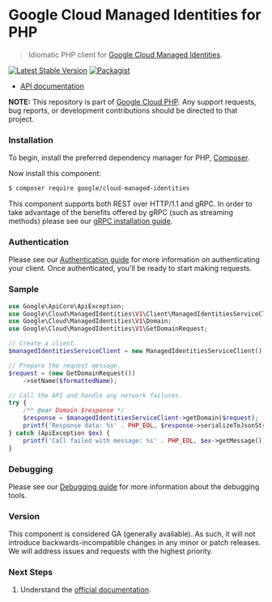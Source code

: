 # Google Cloud Managed Identities for PHP

> Idiomatic PHP client for [Google Cloud Managed Identities](https://cloud.google.com/managed-microsoft-ad).

[![Latest Stable Version](https://poser.pugx.org/google/cloud-managed-identities/v/stable)](https://packagist.org/packages/google/cloud-managed-identities) [![Packagist](https://img.shields.io/packagist/dm/google/cloud-managed-identities.svg)](https://packagist.org/packages/google/cloud-managed-identities)

* [API documentation](https://cloud.google.com/php/docs/reference/cloud-managed-identities/latest)

**NOTE:** This repository is part of [Google Cloud PHP](https://github.com/googleapis/google-cloud-php). Any
support requests, bug reports, or development contributions should be directed to
that project.

### Installation

To begin, install the preferred dependency manager for PHP, [Composer](https://getcomposer.org/).

Now install this component:

```sh
$ composer require google/cloud-managed-identities
```

This component supports both REST over HTTP/1.1 and gRPC. In order to take advantage of the benefits offered by gRPC (such as streaming methods)
please see our [gRPC installation guide](https://cloud.google.com/php/grpc).

### Authentication

Please see our [Authentication guide](https://github.com/googleapis/google-cloud-php/blob/main/AUTHENTICATION.md) for more information
on authenticating your client. Once authenticated, you'll be ready to start making requests.

### Sample

```php
use Google\ApiCore\ApiException;
use Google\Cloud\ManagedIdentities\V1\Client\ManagedIdentitiesServiceClient;
use Google\Cloud\ManagedIdentities\V1\Domain;
use Google\Cloud\ManagedIdentities\V1\GetDomainRequest;

// Create a client.
$managedIdentitiesServiceClient = new ManagedIdentitiesServiceClient();

// Prepare the request message.
$request = (new GetDomainRequest())
    ->setName($formattedName);

// Call the API and handle any network failures.
try {
    /** @var Domain $response */
    $response = $managedIdentitiesServiceClient->getDomain($request);
    printf('Response data: %s' . PHP_EOL, $response->serializeToJsonString());
} catch (ApiException $ex) {
    printf('Call failed with message: %s' . PHP_EOL, $ex->getMessage());
}
```

### Debugging

Please see our [Debugging guide](https://github.com/googleapis/google-cloud-php/blob/main/DEBUG.md)
for more information about the debugging tools.

### Version

This component is considered GA (generally available). As such, it will not introduce backwards-incompatible changes in
any minor or patch releases. We will address issues and requests with the highest priority.

### Next Steps

1. Understand the [official documentation](https://cloud.google.com/managed-microsoft-ad/docs).
